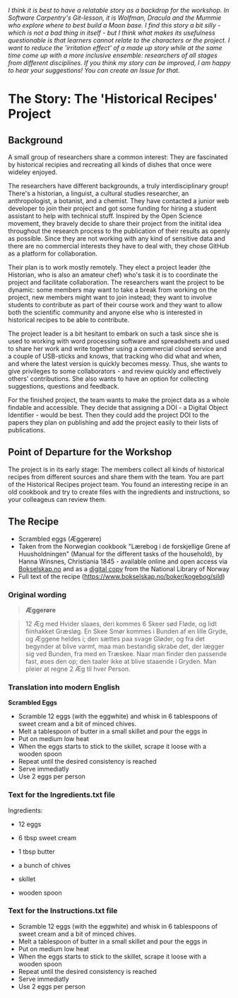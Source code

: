 *I think it is best to have a relatable story as a backdrop for the workshop. In Software Carpentry's Git-lesson, it is Wolfman, Dracula and the Mummie who explore where to best build a Moon base. I find this story a bit silly - which is not a bad thing in itself - but I think what makes its usefulness questionable is that learners cannot relate to the characters or the project. I want to reduce the 'irritation effect' of a made up story while at the same time come up with a more inclusive ensemble: researchers of all stages from different disciplines. If you think my story can be improved, I am happy to hear your suggestions! You can create an Issue for that.*

# The Story: The 'Historical Recipes' Project

## Background

A small group of researchers share a common interest: They are fascinated by historical recipies and recreating all kinds of dishes that once were wideley enjoyed.

The researchers have different backgrounds, a truly interdisciplinary group! There's a historian, a linguist, a cultural studies researcher, an anthropologist, a botanist, and a chemist. They have contacted a junior web developer to join their project and got some funding for hiring a student assistant to help with technical stuff. Inspired by the Open Science movement, they bravely decide to share their project from the initital idea throughout the research process to the publication of their results as openly as possible. Since they are not working with any kind of sensitive data and there are no commercial interests they have to deal with, they chose GitHub as a platform for collaboration.

Their plan is to work mostly remotely. They elect a project leader (the Historian, who is also an amateur chef) who's task it is to coordinate the project and facilitate collaboration. The researchers want the project to be dynamic: some members may want to take a break from working on the project, new members might want to join instead; they want to involve students to contribute as part of their course work and they want to allow both the scientific community and anyone else who is interested in historical recipes to be able to contribute.

The project leader is a bit hesitant to embark on such a task since she is used to working with word processing software and spreadsheets and used to share her work and write together using a commercial cloud service and a couple of USB-sticks and knows, that tracking who did what and when, and where the latest version is quickly becomes messy. Thus, she wants to give privileges to some collaborators - and review quickly and effectively others' contributions. She also wants to have an option for collecting suggestions, questions and feedback.

For the finished project, the team wants to make the project data as a whole findable and accessible. They decide that assigning a DOI - a Digital Object Identifier - would be best. Then they could add the project DOI to the papers they plan on publishing and add the project easily to their lists of publications.

## Point of Departure for the Workshop

The project is in its early stage: The members collect all kinds of historical recipes from different sources and share them with the team. You are part of the Historical Recipes project team. You found an interesting recipe in an old cookbook and try to create files with the ingredients and instructions, so your colleageus can review them.

## The Recipe

* Scrambled eggs (Æggerøre)
* Taken from the Norwegian cookbook "Lærebog i de forskjellige Grene af Huusholdningen" (Manual for the different tasks of the household), by Hanna Winsnes, Christiania 1845 - available online and open access via [Bokselskap.no](https://www.bokselskap.no/boker/kogebog/tittelside) and as a [digital copy](https://urn.nb.no/URN:NBN:no-nb_digibok_2009111210001) from the National Library of Norway
* Full text of the recipe (https://www.bokselskap.no/boker/kogebog/sild)

### Original wording

>**Æggerøre**

>12 Æg med Hvider slaaes, deri kommes 6 Skeer sød Fløde, og lidt fiinhakket Græsløg. En Skee Smør kommes i Bunden af en lille Gryde, og Æggene heldes i; den sættes paa svage Gløder, og fra det begynder at blive varmt, maa man bestandig skrabe det, der lægger sig ved Bunden, fra med en Træskee. Naar man finder den passende fast, øses den op; den taaler ikke at blive staaende i Gryden. Man pleier at regne 2 Æg til hver Person.

### Translation into modern English

**Scrambled Eggs**

* Scramble 12 eggs (with the eggwhite) and whisk in 6 tablespoons of sweet cream and a bit of minced chives.
* Melt a tablespoon of butter in a small skillet and pour the eggs in
* Put on medium low heat
* When the eggs starts to stick to the skillet, scrape it loose with a wooden spoon
* Repeat until the desired consistency is reached
* Serve immediatly
* Use 2 eggs per person

### Text for the Ingredients.txt file

Ingredients:

* 12 eggs
* 6 tbsp sweet cream
* 1 tbsp butter
* a bunch of chives

* skillet
* wooden spoon

### Text for the Instructions.txt file

* Scramble 12 eggs (with the eggwhite) and whisk in 6 tablespoons of sweet cream and a bit of minced chives.
* Melt a tablespoon of butter in a small skillet and pour the eggs in
* Put on medium low heat
* When the eggs starts to stick to the skillet, scrape it loose with a wooden spoon
* Repeat until the desired consistency is reached
* Serve immediatly
* Use 2 eggs per person
